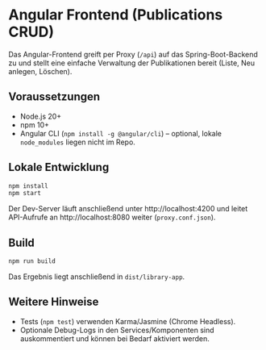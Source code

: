 # Angular Frontend (Publications CRUD)

Das Angular-Frontend greift per Proxy (`/api`) auf das Spring-Boot-Backend zu und stellt eine einfache Verwaltung der Publikationen bereit (Liste, Neu anlegen, Löschen).

## Voraussetzungen
- Node.js 20+
- npm 10+
- Angular CLI (`npm install -g @angular/cli`) – optional, lokale `node_modules` liegen nicht im Repo.

## Lokale Entwicklung
```bash
npm install
npm start
```
Der Dev-Server läuft anschließend unter http://localhost:4200 und leitet API-Aufrufe an http://localhost:8080 weiter (`proxy.conf.json`).

## Build
```bash
npm run build
```
Das Ergebnis liegt anschließend in `dist/library-app`.

## Weitere Hinweise
- Tests (`npm test`) verwenden Karma/Jasmine (Chrome Headless).
- Optionale Debug-Logs in den Services/Komponenten sind auskommentiert und können bei Bedarf aktiviert werden.
